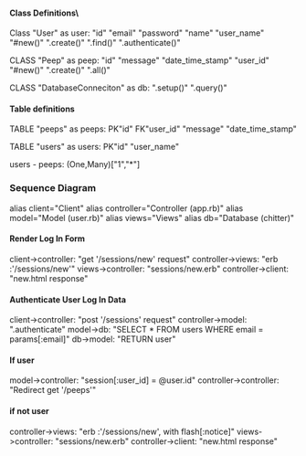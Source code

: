 #### Class Definitions\
Class "User" as user:
"id"
"email"
"password"
"name"
"user_name"
"#new()"
".create()"
".find()"
".authenticate()"

CLASS "Peep" as peep:
"id"
"message"
"date_time_stamp"
"user_id"
"#new()"
".create()"
".all()"

CLASS "DatabaseConneciton" as db:
".setup()"
".query()"


#### Table definitions
TABLE "peeps" as peeps:
PK"id"
FK"user_id"
"message"
"date_time_stamp"

TABLE "users" as users:
PK"id"
"user_name"


users - peeps: (One,Many)["1","*"]

### Sequence Diagram

alias client="Client"
alias controller="Controller (app.rb)"
alias model="Model (user.rb)"
alias views="Views"
alias db="Database (chitter)"

#### Render Log In Form
client->controller: "get '/sessions/new' request"
controller->views: "erb :'/sessions/new'"
views->controller: "sessions/new.erb"
controller->client: "new.html response"

#### Authenticate User Log In Data
client->controller: "post '/sessions' request"
controller->model: ".authenticate"
model->db: "SELECT * FROM users WHERE email = params[:email]"
db->model: "RETURN user"

#### If user
model->controller: "session[:user_id] = @user.id"
controller->controller: "Redirect get '/peeps'"

#### if not user
controller->views: "erb :'/sessions/new', with flash[:notice]"
views->controller: "sessions/new.erb"
controller->client: "new.html response"
